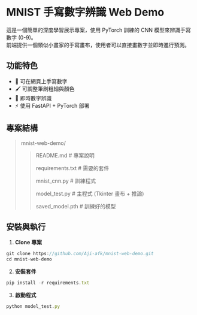 # MNIST 手寫數字辨識 Web Demo

這是一個簡單的深度學習展示專案，使用 PyTorch 訓練的 CNN 模型來辨識手寫數字 (0-9)。  
前端提供一個類似小畫家的手寫畫布，使用者可以直接畫數字並即時進行預測。  

## 功能特色
- 🎨 可在網頁上手寫數字
- 🖌️ 可調整筆刷粗細與顏色
- 🤖 即時數字辨識
- ⚡ 使用 FastAPI + PyTorch 部署

## 專案結構
>mnist-web-demo/
>> README.md            # 專案說明
>> 
>> requirements.txt     # 需要的套件
>> 
>> mnist_cnn.py         # 訓練程式
>> 
>> model_test.py        # 主程式 (Tkinter 畫布 + 推論)
>> 
>> saved_model.pth      # 訓練好的模型 

## 安裝與執行
1. **Clone 專案**
```js
git clone https://github.com/Aji-afk/mnist-web-demo.git
cd mnist-web-demo
```
2. **安裝套件**
```js
pip install -r requirements.txt
```
3. **啟動程式**
```js
python model_test.py

```



